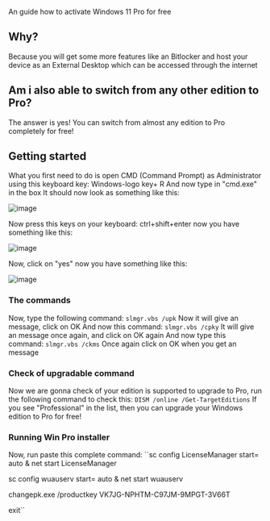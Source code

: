 An guide how to activate Windows 11 Pro for free
## Why?
Because you will get some more features like an Bitlocker and host your device as an External Desktop which can be accessed through the internet
## Am i also able to switch from any other edition to Pro?
The answer is yes! You can switch from almost any edition to Pro completely for free!
## Getting started
What you first need to do is open CMD (Command Prompt) as Administrator using this keyboard key:
Windows-logo key+ R
And now type in "cmd.exe" in the box
It should now look as something like this:

![image](https://user-images.githubusercontent.com/66115754/134801377-b9769c34-8a9d-4d4f-ba8e-6c073f1ce4a2.png)

Now press this keys on your keyboard:
ctrl+shift+enter
now you have something like this:

![image](https://user-images.githubusercontent.com/66115754/134801445-9b90e121-350b-42ea-afec-b499f1fbfae9.png)

Now, click on "yes"
now you have something like this:

![image](https://user-images.githubusercontent.com/66115754/134807479-53ccdaf9-feb0-49a3-9843-5bb4db016128.png)

### The commands
Now, type the following command:
``slmgr.vbs /upk``
Now it will give an message, click on OK
And now this command:
``slmgr.vbs /cpky``
It will give an message once again, and click on OK again
And now type this command:
``slmgr.vbs /ckms``
Once again click on OK when you get an message
### Check of upgradable command
Now we are gonna check of your edition is supported to upgrade to Pro, run the following command to check this:
``DISM /online /Get-TargetEditions``
If you see "Professional" in the list, then you can upgrade your Windows edition to Pro for free!
### Running Win Pro installer
Now, run paste this complete command:
``sc config LicenseManager start= auto & net start LicenseManager

sc config wuauserv start= auto & net start wuauserv

changepk.exe /productkey VK7JG-NPHTM-C97JM-9MPGT-3V66T

exit``

